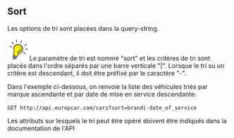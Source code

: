## Sort
Les options de tri sont placées dans la query-string. 

![Tip](lightbulb1.png)Le paramètre de tri est nommé "sort" et les critères de tri sont placés dans l'ordre séparés par une barre verticale "|". Lorsque le tri su un critère est descendant, il doit être  préfixé par le caractère "-".

Dans l'exemple ci-dessous, on renvoie la liste des véhicules triés par marque ascendante et par date de mise en service descendante:

```
GET http://api.europcar.com/cars?sort=brand|-date_of_service
```
Les attributs sur lesquels le tri peut être opéré doivent être indiqués dans la documentation de l'API
